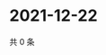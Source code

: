 # 2021-12-22

共 0 条

<!-- BEGIN WEIBO -->
<!-- 最后更新时间 Wed Dec 22 2021 01:23:30 GMT+0800 (China Standard Time) -->

<!-- END WEIBO -->
